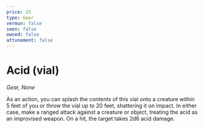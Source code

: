 ```yaml
---
price: 25
type: Gear
vermun: false
seen: false
owned: false
attunement: false
---
```

# Acid (vial)

*Gear, None*

As an action, you can splash the contents of this vial onto a creature within 5 feet of you or throw the vial up to 20 feet, shattering it on impact. In either case, make a ranged attack against a creature or object, treating the acid as an improvised weapon. On a hit, the target takes 2d6 acid damage.